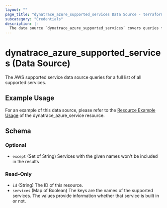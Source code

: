 ```yaml
---
layout: ""
page_title: "dynatrace_azure_supported_services Data Source - terraform-provider-dynatrace"
subcategory: "Credentials"
description: |-
  The data source `dynatrace_azure_supported_services` covers queries for Azure credentials supported services 
---
```


# dynatrace_azure_supported_services (Data Source)

The AWS supported service data source queries for a full list of all supported services.

## Example Usage

For an example of this data source, please refer to the [Resource Example Usage](https://registry.terraform.io/providers/dynatrace-oss/dynatrace/latest/docs/resources/azure_service#resource-example-usage) of the dynatrace_azure_service resource.

<!-- schema generated by tfplugindocs -->
## Schema

### Optional

- `except` (Set of String) Services with the given names won't be included in the results

### Read-Only

- `id` (String) The ID of this resource.
- `services` (Map of Boolean) The keys are the names of the supported services. The values provide information whether that service is built in or not.